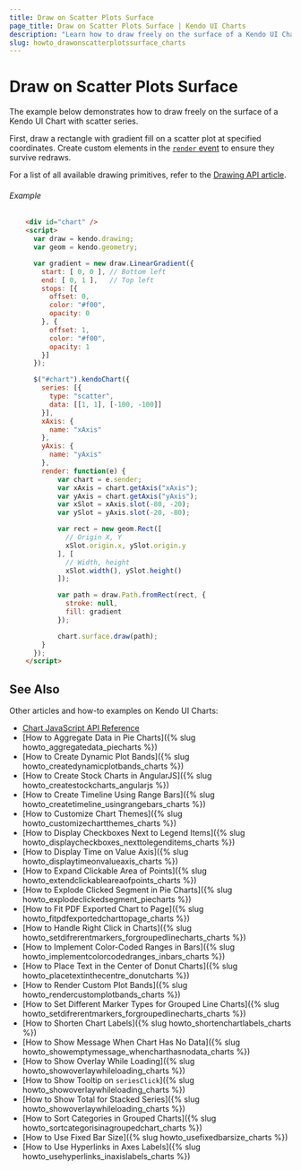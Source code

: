 ```yaml
---
title: Draw on Scatter Plots Surface
page_title: Draw on Scatter Plots Surface | Kendo UI Charts
description: "Learn how to draw freely on the surface of a Kendo UI Chart with scatter series."
slug: howto_drawonscatterplotssurface_charts
---
```


# Draw on Scatter Plots Surface

The example below demonstrates how to draw freely on the surface of a Kendo UI Chart with scatter series.

First, draw a rectangle with gradient fill on a scatter plot at specified coordinates. Create custom elements in the [`render` event](/api/javascript/dataviz/ui/chart#events-render) to ensure they survive redraws.

For a list of all available drawing primitives, refer to the [Drawing API article](/framework/drawing/overview).

###### Example

```html
    <div id="chart" />
    <script>
      var draw = kendo.drawing;
      var geom = kendo.geometry;

      var gradient = new draw.LinearGradient({
        start: [ 0, 0 ], // Bottom left
        end: [ 0, 1 ],   // Top left
        stops: [{
          offset: 0,
          color: "#f00",
          opacity: 0
        }, {
          offset: 1,
          color: "#f00",
          opacity: 1
        }]
      });

      $("#chart").kendoChart({
        series: [{
          type: "scatter",
          data: [[1, 1], [-100, -100]]
        }],
        xAxis: {
          name: "xAxis"
        },
        yAxis: {
          name: "yAxis"
        },
        render: function(e) {
            var chart = e.sender;
            var xAxis = chart.getAxis("xAxis");
            var yAxis = chart.getAxis("yAxis");
            var xSlot = xAxis.slot(-80, -20);
            var ySlot = yAxis.slot(-20, -80);

            var rect = new geom.Rect([
              // Origin X, Y
              xSlot.origin.x, ySlot.origin.y
            ], [
              // Width, height
              xSlot.width(), ySlot.height()
            ]);

            var path = draw.Path.fromRect(rect, {
              stroke: null,
              fill: gradient
            });

            chart.surface.draw(path);
        }
      });
    </script>
```

## See Also

Other articles and how-to examples on Kendo UI Charts:

* [Chart JavaScript API Reference](/api/javascript/dataviz/ui/chart)
* [How to Aggregate Data in Pie Charts]({% slug howto_aggregatedata_piecharts %})
* [How to Create Dynamic Plot Bands]({% slug howto_createdynamicplotbands_charts %})
* [How to Create Stock Charts in AngularJS]({% slug howto_createstockcharts_angularjs %})
* [How to Create Timeline Using Range Bars]({% slug howto_createtimeline_usingrangebars_charts %})
* [How to Customize Chart Themes]({% slug howto_customizechartthemes_charts %})
* [How to Display Checkboxes Next to Legend Items]({% slug howto_displaycheckboxes_nexttolegenditems_charts %})
* [How to Display Time on Value Axis]({% slug howto_displaytimeonvalueaxis_charts %})
* [How to Expand Clickable Area of Points]({% slug howto_extendclickableareaofpoints_charts %})
* [How to Explode Clicked Segment in Pie Charts]({% slug howto_explodeclickedsegment_piecharts %})
* [How to Fit PDF Exported Chart to Page]({% slug howto_fitpdfexportedcharttopage_charts %})
* [How to Handle Right Click in Charts]({% slug howto_setdifrerentmarkers_forgroupedlinecharts_charts %})
* [How to Implement Color-Coded Ranges in Bars]({% slug howto_implementcolorcodedranges_inbars_charts %})
* [How to Place Text in the Center of Donut Charts]({% slug howto_placetextinthecentre_donutcharts %})
* [How to Render Custom Plot Bands]({% slug howto_rendercustomplotbands_charts %})
* [How to Set Different Marker Types for Grouped Line Charts]({% slug howto_setdifrerentmarkers_forgroupedlinecharts_charts %})
* [How to Shorten Chart Labels]({% slug howto_shortenchartlabels_charts %})
* [How to Show Message When Chart Has No Data]({% slug howto_showemptymessage_whencharthasnodata_charts %})
* [How to Show Overlay While Loading]({% slug howto_showoverlaywhileloading_charts %})
* [How to Show Tooltip on `seriesClick`]({% slug howto_showoverlaywhileloading_charts %})
* [How to Show Total for Stacked Series]({% slug howto_showoverlaywhileloading_charts %})
* [How to Sort Categories in Grouped Charts]({% slug howto_sortcategorisinagroupedchart_charts %})
* [How to Use Fixed Bar Size]({% slug howto_usefixedbarsize_charts %})
* [How to Use Hyperlinks in Axes Labels]({% slug howto_usehyperlinks_inaxislabels_charts %})
